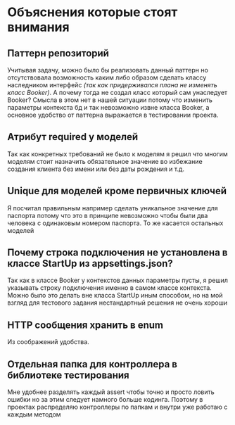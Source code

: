 # Объяснения которые стоят внимания
 
## Паттерн репозиторий
 
Учитывая задачу, можно было бы реализовать данный паттерн но отсутствовала возможность каким либо образом сделать классу наследником интерфейс *(так как придерживался плана не изменять класс Booker)*. А почему тогда не создал класс который сам унаследует Booker? Смысла в этом нет в нашей ситуации потому что изменить параметры  контекста бд и так невозможно извне класса Booker, а основное удобство от паттерна выражается в тестировании проекта.
 
## Атрибут required у моделей
 
Так как конкретных требований не было к моделям я решил что многим моделям стоит назначить обязательное значение во избежание создания клиента без имени или без даты рождения и т.д.
 
## Unique для моделей кроме первичных ключей
 
Я посчитал правильным например сделать уникальное значение для паспорта потому что это в принципе невозможно чтобы были два человека с одинаковым номером паспорта. То же касается остальных моделей
 
## Почему строка подключения не установлена в классе StartUp из appsettings.json?
 
Так как в классе Booker у контекстов данных параметры пусты, я решил указывать строку подключения именно в самом классе контекста. Можно было это делать вне класса StartUp иным способом, но на мой взгляд для тестового задания нестандартный решения не очень хороши
 
## HTTP сообщения хранить в enum
 
Из соображений удобства.
 
## Отдельная папка для контроллера в библиотеке тестирования
 
Мне удобнее разделять каждый assert чтобы точно и просто ловить ошибки но за этим следует намного больше кодинга. Поэтому в проектах распределяю контроллеры по папкам и внутри уже работаю с каждым методом
